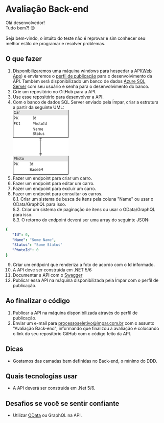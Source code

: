 # Avaliação Back-end
Olá desenvolvedor!\
Tudo bem?! 😊\
\
Seja bem-vindo, o intuito do teste não é reprovar e sim conhecer seu melhor estilo de programar e resolver problemas.

## O que fazer
1. Disponibilizaremos uma máquina windows para hospedar a API([Web App](https://docs.microsoft.com/pt-br/aspnet/core/web-api/?WT.mc_id=dotnet-35129-website&view=aspnetcore-6.0)) e enviaremos o [perfil de publicação](https://docs.microsoft.com/pt-br/visualstudio/deployment/quickstart-deploy-aspnet-web-app?view=vs-2022&tabs=import-profile) para o desenvolvimento da API. Também será disponibilizado um banco de dados [Azure SQL Server](https://docs.microsoft.com/pt-br/azure/azure-sql/azure-sql-iaas-vs-paas-what-is-overview?view=azuresql) com seu usuário e senha para o desenvolvimento do banco.
2. Crie um repositório no GitHub para a API.
3. Use esse repositório para desenvolver a API.
4. Com o banco de dados SQL Server enviado pela Ímpar, criar a estrutura a partir da seguinte UML:\
![UML](uml.png)
5. Fazer um endpoint para criar um carro.
6. Fazer um endpoint para editar um carro.
7. Fazer um endpoint para excluir um carro.
8. Fazer um endpoint para consultar os carros.\
8.1. Criar um sistema de busca de itens pela coluna "Name" ou usar o OData/GraphQL para isso.\
8.2. Criar um sistema de paginação de itens ou usar o OData/GraphQL para isso.\
8.3. O retorno do endpoint deverá ser uma array do seguinte JSON:
  ```yaml
  {
     "Id": 0,
     "Name": "Some Name",
     "Status": "Some Status"
     "PhotoId": 0
  }
  ```
9. Criar um endpoint que renderiza a foto de acordo com o Id informado.
10. A API deve ser construída em .NET 5/6
11. Documentar a API com o [Swagger](https://docs.microsoft.com/en-us/aspnet/core/tutorials/web-api-help-pages-using-swagger?view=aspnetcore-6.0)
12. Publicar essa API na máquina disponibilizada pela Ímpar com o perfil de publicação.

## Ao finalizar o código
1. Publicar a API na máquina disponibilizada através do perfil de publicação.
2. Enviar um e-mail para processoseletivo@impar.com.br com o assunto "Avaliação Back-end", informando que finalizou a avaliação e colocando o link do seu repositório GitHub com o código feito da API. 

## Dicas
* Gostamos das camadas bem definidas no Back-end, o mínimo do DDD.

## Quais tecnologias usar
* A API deverá ser construída em .Net 5/6.

## Desafios se você se sentir confiante
* Utilizar [OData](https://docs.microsoft.com/en-us/odata/overview) ou GraphQL na API.

